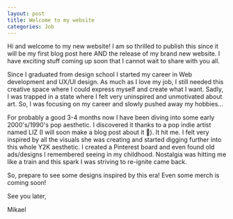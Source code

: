 ```yaml
---
layout: post
title: Welcome to my website
categories: Job
---
```


Hi and welcome to my new website! I am so thrilled to publish this since it will be my first blog post here AND the release of my brand new website. I have exciting stuff coming up soon that I cannot wait to share with you all.

Since I graduated from design school I started my career in Web development and UX/UI design. As much as I love my job, I still needed this creative space where I could express myself and create what I want. Sadly, I was trapped in a state where I felt very uninspired and unmotivated about art. So, I was focusing on my career and slowly pushed away my hobbies...

For probably a good 3-4 months now I have been diving into some early 2000's/1990's pop aesthetic. I discovered it thanks to a pop indie artist named LIZ (I will soon make a blog post about it 🥰). It hit me. I felt very inspired by all the visuals she was creating and started digging further into this whole Y2K aesthetic. I created a Pinterest board and even found old ads/designs I remembered seeing in my childhood. Nostalgia was hitting me like a train and this spark I was striving to re-ignite came back.

So, prepare to see some designs inspired by this era! Even some merch is coming soon!


See you later,

Mikael
